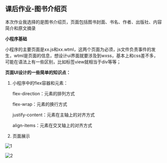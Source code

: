 ## 课后作业-图书介绍页

本次作业我选择的是图书介绍页，页面包括图书封面、书名、作者、出版社、内容简介和原文摘录

**小程序基础**

小程序的主要页面是xx.js和xx.wtml，这两个页面为必须，js文件负责事件的发生，wtml是页面的信息，想设计ui界面就要涉及到wxss，基本上和css差不多，可能在语法上有一些区别，比如标签view就相当于div等等；

**页面UI设计的一些简单的知识点：**

1. 小程序中的flex容器和元素：

   flex-direction：元素的排列方式

   flex-wrap：元素的换行方式

   justify-content：元素在主轴上的对齐方式

   align-items：元素在交叉轴上的对齐方式

2. 页面展示

![1](/Users/pepper/Desktop/移动开发/Week1_BookInfo/1.png)

![2](/Users/pepper/Desktop/移动开发/Week1_BookInfo/2.png)
